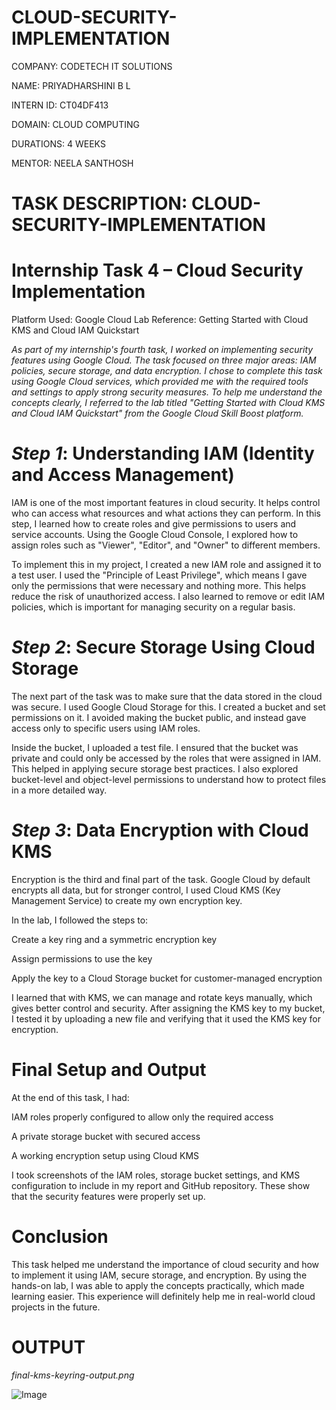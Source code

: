 # CLOUD-SECURITY-IMPLEMENTATION

COMPANY: CODETECH IT SOLUTIONS

NAME: PRIYADHARSHINI B L

INTERN ID: CT04DF413

DOMAIN: CLOUD COMPUTING

DURATIONS: 4 WEEKS

MENTOR: NEELA SANTHOSH

# TASK DESCRIPTION: CLOUD-SECURITY-IMPLEMENTATION

# Internship Task 4 – Cloud Security Implementation

Platform Used: Google Cloud
Lab Reference: Getting Started with Cloud KMS and Cloud IAM Quickstart

*As part of my internship's fourth task, I worked on implementing security features using Google Cloud. The task focused on three major areas: IAM policies, secure storage, and data encryption. I chose to complete this task using Google Cloud services, which provided me with the required tools and settings to apply strong security measures. To help me understand the concepts clearly, I referred to the lab titled "Getting Started with Cloud KMS and Cloud IAM Quickstart" from the Google Cloud Skill Boost platform.*

# *Step 1*: Understanding IAM (Identity and Access Management)

IAM is one of the most important features in cloud security. It helps control who can access what resources and what actions they can perform. In this step, I learned how to create roles and give permissions to users and service accounts. Using the Google Cloud Console, I explored how to assign roles such as "Viewer", "Editor", and "Owner" to different members.

To implement this in my project, I created a new IAM role and assigned it to a test user. I used the "Principle of Least Privilege", which means I gave only the permissions that were necessary and nothing more. This helps reduce the risk of unauthorized access. I also learned to remove or edit IAM policies, which is important for managing security on a regular basis.

# *Step 2*: Secure Storage Using Cloud Storage

The next part of the task was to make sure that the data stored in the cloud was secure. I used Google Cloud Storage for this. I created a bucket and set permissions on it. I avoided making the bucket public, and instead gave access only to specific users using IAM roles.

Inside the bucket, I uploaded a test file. I ensured that the bucket was private and could only be accessed by the roles that were assigned in IAM. This helped in applying secure storage best practices. I also explored bucket-level and object-level permissions to understand how to protect files in a more detailed way.

# *Step 3*: Data Encryption with Cloud KMS

Encryption is the third and final part of the task. Google Cloud by default encrypts all data, but for stronger control, I used Cloud KMS (Key Management Service) to create my own encryption key.

In the lab, I followed the steps to:

Create a key ring and a symmetric encryption key

Assign permissions to use the key

Apply the key to a Cloud Storage bucket for customer-managed encryption

I learned that with KMS, we can manage and rotate keys manually, which gives better control and security. After assigning the KMS key to my bucket, I tested it by uploading a new file and verifying that it used the KMS key for encryption.

# Final Setup and Output

At the end of this task, I had:

IAM roles properly configured to allow only the required access

A private storage bucket with secured access

A working encryption setup using Cloud KMS

I took screenshots of the IAM roles, storage bucket settings, and KMS configuration to include in my report and GitHub repository. These show that the security features were properly set up.

# Conclusion

This task helped me understand the importance of cloud security and how to implement it using IAM, secure storage, and encryption. By using the hands-on lab, I was able to apply the concepts practically, which made learning easier. This experience will definitely help me in real-world cloud projects in the future.

# OUTPUT

*final-kms-keyring-output.png*

![Image](https://github.com/user-attachments/assets/1ad439e0-a4e8-43c7-9ba0-5bad6fbc6332)

